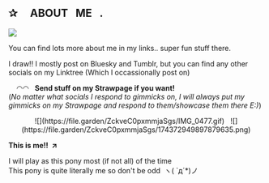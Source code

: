 ## ✰‎ ‎ ‎ ‎ ‎ ABOUT‎ ‎ ‎ ME‎‎ ‎ ‎ .

![](https://komarev.com/ghpvc/?username=voorat&color=dc6d00)

You can find lots more about me in my links.. super fun stuff there.

I draw!! I mostly post on Bluesky and Tumblr, but you can find any other socials on my Linktree (Which I occassionally post on)

‎‎  ‎‎ ‎ ‎  ◠◠‎ ‎ ‎ ‎**Send stuff on my Strawpage if you want!**</br>
(*No matter what socials I respond to gimmicks on, I will always put my gimmicks on my Strawpage and respond to them/showcase them there E:)*)

<center>![](https://file.garden/ZckveC0pxmmjaSgs/IMG_0477.gif)‎ ‎ ‎ ![](https://file.garden/ZckveC0pxmmjaSgs/174372949897879635.png) </center>

**This is me!‎! ‎ ↗**

I will play as this pony most (if not all) of the time</br>
This pony is quite literally me so don't be odd‎ ‎ ヽ( `д´*)ノ
